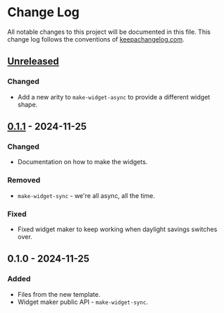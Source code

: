 # Change Log
All notable changes to this project will be documented in this file. This change log follows the conventions of [keepachangelog.com](http://keepachangelog.com/).

## [Unreleased]
### Changed
- Add a new arity to `make-widget-async` to provide a different widget shape.

## [0.1.1] - 2024-11-25
### Changed
- Documentation on how to make the widgets.

### Removed
- `make-widget-sync` - we're all async, all the time.

### Fixed
- Fixed widget maker to keep working when daylight savings switches over.

## 0.1.0 - 2024-11-25
### Added
- Files from the new template.
- Widget maker public API - `make-widget-sync`.

[Unreleased]: https://sourcehost.site/your-name/day6/compare/0.1.1...HEAD
[0.1.1]: https://sourcehost.site/your-name/day6/compare/0.1.0...0.1.1
